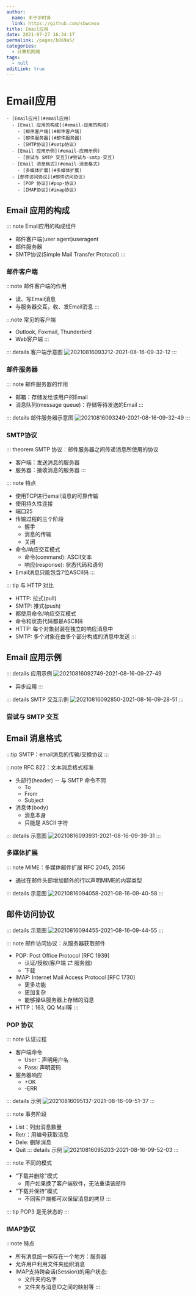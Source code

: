```yaml
---
author: 
  name: 木子识时务
  link: https://github.com/sbwcwso
title: Email应用
date: 2021-07-27 16:34:17
permalink: /pages/b069a5/
categories: 
  - 计算机网络
tags: 
  - null
editLink: true
---
```


# Email应用


```markmap
- [Email应用](#email应用)
  - [Email 应用的构成](#email-应用的构成)
    - [邮件客户端](#邮件客户端)
    - [邮件服务器](#邮件服务器)
    - [SMTP协议](#smtp协议)
  - [Email 应用示例](#email-应用示例)
    - [尝试与 SMTP 交互](#尝试与-smtp-交互)
  - [Email 消息格式](#email-消息格式)
    - [多媒体扩展](#多媒体扩展)
  - [邮件访问协议](#邮件访问协议)
    - [POP 协议](#pop-协议)
    - [IMAP协议](#imap协议)
```

## Email 应用的构成

::: note Email应用的构成组件
* 邮件客户端(user agent)useragent
* 邮件服务器
* SMTP协议(Simple Mail Transfer Protocol)
:::

### 邮件客户端

:::note 邮件客户端的作用
* 读、写Email消息
* 与服务器交互，收、发Email消息
:::

:::note 常见的客户端
* Outlook, Foxmail, Thunderbird
* Web客户端
:::

::: details 客户端示意图
![20210816093212-2021-08-16-09-32-12](https://cdn.jsdelivr.net/gh/sbwcwso/PicBed@master/20210816093212-2021-08-16-09-32-12.png)
:::


### 邮件服务器

::: note 邮件服务器的作用
* 邮箱：存储发给该用户的Email
* 消息队列(message queue)：存储等待发送的Email
:::

::: details 邮件服务器示意图
![20210816093249-2021-08-16-09-32-49](https://cdn.jsdelivr.net/gh/sbwcwso/PicBed@master/20210816093249-2021-08-16-09-32-49.png)
:::

### SMTP协议

::: theorem SMTP 协议：邮件服务器之间传递消息所使用的协议
* 客户端：发送消息的服务器
* 服务器：接收消息的服务器
:::


::: note 特点
* 使用TCP进行email消息的可靠传输
* 使用持久性连接
* 端口25
* 传输过程的三个阶段
  * 握手
  * 消息的传输
  * 关闭
* 命令/响应交互模式
  * 命令(command): ASCII文本
  * 响应(response): 状态代码和语句
* Email消息只能包含7位ASCII码
:::

::: tip 与 HTTP 对比
* HTTP: 拉式(pull)
* SMTP: 推式(push)
* 都使用命令/响应交互模式
* 命令和状态代码都是ASCII码
* HTTP: 每个对象封装在独立的响应消息中
* SMTP: 多个对象在由多个部分构成的消息中发送
:::

## Email 应用示例

::: details 应用示例
![20210816092749-2021-08-16-09-27-49](https://cdn.jsdelivr.net/gh/sbwcwso/PicBed@master/20210816092749-2021-08-16-09-27-49.png)
* 异步应用
:::

::: details SMTP 交互示例
![20210816092850-2021-08-16-09-28-51](https://cdn.jsdelivr.net/gh/sbwcwso/PicBed@master/20210816092850-2021-08-16-09-28-51.png)
:::

### 尝试与 SMTP 交互



## Email 消息格式

:::tip SMTP：email消息的传输/交换协议
:::

:::note RFC 822：文本消息格式标准
* 头部行(header)  -- 与 SMTP 命令不同
  * To
  * From
  * Subject
* 消息体(body)
  * 消息本身
  * 只能是 ASCII 字符

::: details 示意图
![20210816093931-2021-08-16-09-39-31](https://cdn.jsdelivr.net/gh/sbwcwso/PicBed@master/20210816093931-2021-08-16-09-39-31.png)
:::

### 多媒体扩展

::: note MIME：多媒体邮件扩展 RFC 2045, 2056
* 通过在邮件头部增加额外的行以声明MIME的内容类型

::: details 示意图
![20210816094058-2021-08-16-09-40-58](https://cdn.jsdelivr.net/gh/sbwcwso/PicBed@master/20210816094058-2021-08-16-09-40-58.png)
:::

## 邮件访问协议

::: details 示意图
![20210816094455-2021-08-16-09-44-55](https://cdn.jsdelivr.net/gh/sbwcwso/PicBed@master/20210816094455-2021-08-16-09-44-55.png)
:::

::: note 邮件访问协议：从服务器获取邮件
* POP: Post Office Protocol [RFC 1939]
  * 认证/授权(客户端 $\rightleftarrows$ 服务器)
  * 下载
* IMAP: Internet Mail Access Protocol [RFC 1730]
  * 更多功能
  * 更加复杂
  * 能够操纵服务器上存储的消息
* HTTP：163, QQ Mail等
:::

### POP 协议

::: note 认证过程
* 客户端命令
  * User：声明用户名
  * Pass: 声明密码
* 服务器响应
  * +OK
  * -ERR

::: details 示例
![20210816095137-2021-08-16-09-51-37](https://cdn.jsdelivr.net/gh/sbwcwso/PicBed@master/20210816095137-2021-08-16-09-51-37.png)
:::

::: note 事务阶段
* List：列出消息数量
* Retr：用编号获取消息
* Dele: 删除消息
* Quit
::: details 示例
![20210816095203-2021-08-16-09-52-03](https://cdn.jsdelivr.net/gh/sbwcwso/PicBed@master/20210816095203-2021-08-16-09-52-03.png)
:::

::: note 不同的模式
* “下载并删除”模式
  * 用户如果换了客户端软件，无法重读该邮件
* “下载并保持”模式
  * 不同客户端都可以保留消息的拷贝
:::

::: tip POP3 是无状态的
:::

### IMAP协议

:::note 特点
* 所有消息统一保存在一个地方：服务器
* 允许用户利用文件夹组织消息
* IMAP支持跨会话(Session)的用户状态:
  * 文件夹的名字
  * 文件夹与消息ID之间的映射等
:::
